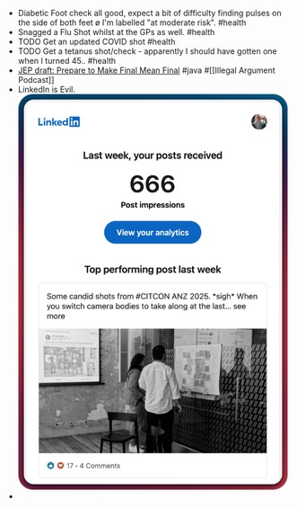 - Diabetic Foot check all good, expect a bit of difficulty finding pulses on the side of both feet ø I'm labelled "at moderate risk". #health
- Snagged a Flu Shot whilst at the GPs as well. #health
- TODO Get an updated COVID shot #health
- TODO Get a tetanus shot/check - apparently I should have gotten one when I turned 45.. #health
- [JEP draft: Prepare to Make Final Mean Final](https://openjdk.org/jeps/8349536) #java #[[Illegal Argument Podcast]]
- LinkedIn is Evil.
  ![image.png](../assets/image_1743497705823_0.png)
-